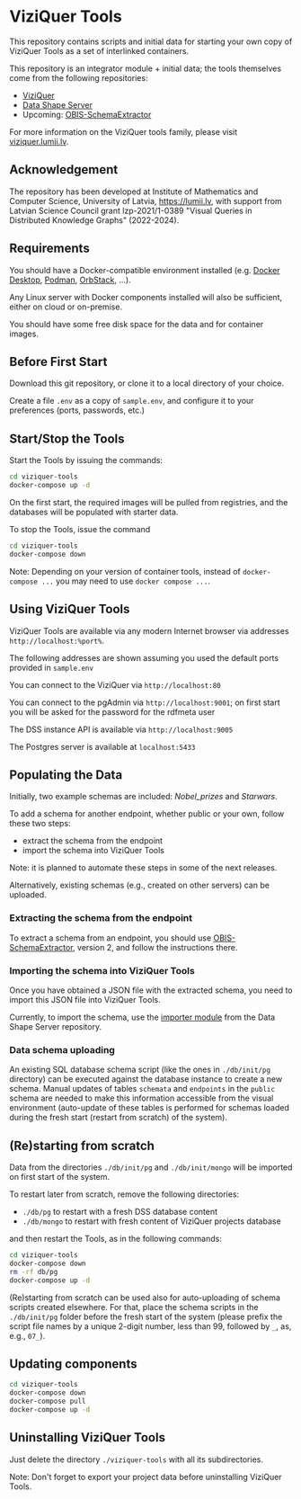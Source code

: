 # ViziQuer Tools

This repository contains scripts and initial data for starting your own copy of ViziQuer Tools as a set of interlinked containers.

This repository is an integrator module + initial data; the tools themselves come from the following repositories:
- [ViziQuer](https://github.com/LUMII-Syslab/viziquer)
- [Data Shape Server](https://github.com/LUMII-Syslab/data-shape-server)
- Upcoming: [OBIS-SchemaExtractor](https://github.com/LUMII-Syslab/OBIS-SchemaExtractor)

For more information on the ViziQuer tools family, please visit [viziquer.lumii.lv](https://viziquer.lumii.lv/).

## Acknowledgement

The repository has been developed at Institute of Mathematics and Computer Science, University of Latvia, https://lumii.lv, 
with support from Latvian Science Council grant lzp-2021/1-0389 "Visual Queries in Distributed Knowledge Graphs" (2022-2024).

## Requirements

You should have a Docker-compatible environment installed (e.g. [Docker Desktop](https://www.docker.com/products/docker-desktop/), [Podman](https://podman.io/), [OrbStack](https://orbstack.dev/), ...).

Any Linux server with Docker components installed will also be sufficient, either on cloud or on-premise.

You should have some free disk space for the data and for container images.

## Before First Start

Download this git repository, or clone it to a local directory of your choice.

Create a file `.env` as a copy of `sample.env`, and configure it to your preferences (ports, passwords, etc.)

## Start/Stop the Tools

Start the Tools by issuing the commands:

```bash
cd viziquer-tools
docker-compose up -d
```

On the first start, the required images will be pulled from registries, and the databases will be populated with starter data.

To stop the Tools, issue the command

```bash
cd viziquer-tools
docker-compose down
```

Note: Depending on your version of container tools, instead of `docker-compose ...` you may need to use `docker compose ...`.

## Using ViziQuer Tools

ViziQuer Tools are available via any modern Internet browser via addresses `http://localhost:%port%`.

The following addresses are shown assuming you used the default ports provided in `sample.env`

You can connect to the ViziQuer via `http://localhost:80`

You can connect to the pgAdmin via `http://localhost:9001`; on first start you will be asked for the password for the rdfmeta user

The DSS instance API is available via `http://localhost:9005`

The Postgres server is available at `localhost:5433`

## Populating the Data

Initially, two example schemas are included: *Nobel_prizes* and *Starwars*.

To add a schema for another endpoint, whether public or your own, follow these two steps:

- extract the schema from the endpoint
- import the schema into ViziQuer Tools

Note: it is planned to automate these steps in some of the next releases.

Alternatively, existing schemas (e.g., created on other servers) can be uploaded.

### Extracting the schema from the endpoint

To extract a schema from an endpoint, you should use [OBIS-SchemaExtractor](https://github.com/LUMII-Syslab/OBIS-SchemaExtractor), version 2, and follow the instructions there.

### Importing the schema into ViziQuer Tools

Once you have obtained a JSON file with the extracted schema, you need to import this JSON file into ViziQuer Tools. 

Currently, to import the schema, use the [importer module](https://github.com/LUMII-Syslab/data-shape-server/tree/main/import-generic)
from the Data Shape Server repository.

### Data schema uploading

An existing SQL database schema script (like the ones in `./db/init/pg` directory) can be executed against the database instance to create a new schema. 
Manual updates of tables `schemata` and `endpoints` in the `public` schema are needed to make this information accessible from the visual environment
(auto-update of these tables is performed for schemas loaded during the fresh start (restart from scratch) of the system).

## (Re)starting from scratch

Data from the directories `./db/init/pg` and `./db/init/mongo` will be imported on first start of the system.

To restart later from scratch, remove the following directories:

- `./db/pg` to restart with a fresh DSS database content
- `./db/mongo` to restart with fresh content of ViziQuer projects database

and then restart the Tools, as in the following commands:

```bash
cd viziquer-tools
docker-compose down
rm -rf db/pg
docker-compose up -d
```

(Re)starting from scratch can be used also for auto-uploading of schema scripts created elsewhere. 
For that, place the schema scripts in the `./db/init/pg` folder before the fresh start of the system 
(please prefix the script file names by a unique 2-digit number, less than 99, followed by `_`, as, e.g., `07_`).


## Updating components

```bash
cd viziquer-tools
docker-compose down
docker-compose pull
docker-compose up -d
```

## Uninstalling ViziQuer Tools

Just delete the directory `./viziquer-tools` with all its subdirectories.

Note: Don't forget to export your project data before uninstalling ViziQuer Tools.
